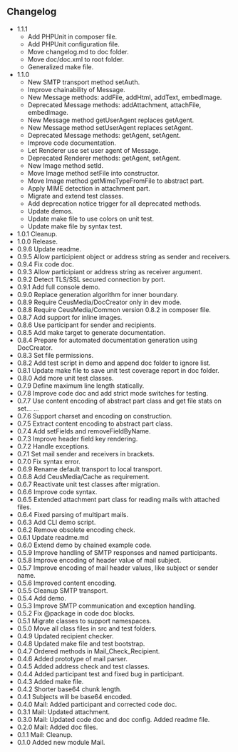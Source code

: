 
## Changelog

- 1.1.1
	* Add PHPUnit in composer file.
	* Add PHPUnit configuration file.
	* Move changelog.md to doc folder.
	* Move doc/doc.xml to root folder.
	* Generalized make file.
- 1.1.0
	* New SMTP transport method setAuth.
	* Improve chainability of Message.
	* New Message methods: addFile, addHtml, addText, embedImage.
	* Deprecated Message methods: addAttachment, attachFile, embedImage.
	* New Message method getUserAgent replaces getAgent.
	* New Message method setUserAgent replaces setAgent.
	* Deprecated Message methods: getAgent, setAgent.
	* Improve code documentation.
	* Let Renderer use set user agent of Message.
	* Deprecated Renderer methods: getAgent, setAgent.
	* New Image method setId.
	* Move Image method setFile into constructor.
	* Move Image method getMimeTypeFromFile to abstract part.
	* Apply MIME detection in attachment part.
	* Migrate and extend test classes.
	* Add deprecation notice trigger for all deprecated methods.
	* Update demos.
	* Update make file to use colors on unit test.
	* Update make file by syntax test.
- 1.0.1 Cleanup.
- 1.0.0 Release.
- 0.9.6 Update readme.
- 0.9.5 Allow participient object or address string as sender and receivers.
- 0.9.4 Fix code doc.
- 0.9.3 Allow participiant or address string as receiver argument.
- 0.9.2 Detect TLS/SSL secured connection by port.
- 0.9.1 Add full console demo.
- 0.9.0 Replace generation algorithm for inner boundary.
- 0.8.9 Require CeusMedia/DocCreator only in dev mode.
- 0.8.8 Require CeusMedia/Common version 0.8.2 in composer file.
- 0.8.7 Add support for inline images.
- 0.8.6 Use participant for sender and recipients.
- 0.8.5 Add make target to generate documentation.
- 0.8.4 Prepare for automated documentation generation using DocCreator.
- 0.8.3 Set file permissions.
- 0.8.2 Add test script in demo and append doc folder to ignore list.
- 0.8.1 Update make file to save unit test coverage report in doc folder.
- 0.8.0 Add more unit test classes.
- 0.7.9 Define maximum line length statically.
- 0.7.8 Improve code doc and add strict mode switches for testing.
- 0.7.7 Use content encoding of abstract part class and get file stats on set…  …
- 0.7.6 Support charset and encoding on construction.
- 0.7.5 Extract content encoding to abstract part class.
- 0.7.4 Add setFields and removeFieldByName.
- 0.7.3 Improve header field key rendering.
- 0.7.2 Handle exceptions.
- 0.7.1 Set mail sender and receivers in brackets.
- 0.7.0 Fix syntax error.
- 0.6.9 Rename default transport to local transport.
- 0.6.8 Add CeusMedia/Cache as requirement.
- 0.6.7 Reactivate unit test classes after migration.
- 0.6.6 Improve code syntax.
- 0.6.5 Extended attachment part class for reading mails with attached files.
- 0.6.4 Fixed parsing of multipart mails.
- 0.6.3 Add CLI demo script.
- 0.6.2 Remove obsolete encoding check.
- 0.6.1 Update readme.md
- 0.6.0 Extend demo by chained example code.
- 0.5.9 Improve handling of SMTP responses and named participants.
- 0.5.8 Improve encoding of header value of mail subject.
- 0.5.7 Improve encoding of mail header values, like subject or sender name.
- 0.5.6 Improved content encoding.
- 0.5.5 Cleanup SMTP transport.
- 0.5.4 Add demo.
- 0.5.3 Improve SMTP communication and exception handling.
- 0.5.2 Fix @package in code doc blocks.
- 0.5.1 Migrate classes to support namespaces.
- 0.5.0 Move all class files in src and test folders.
- 0.4.9 Updated recipient checker.
- 0.4.8 Updated make file and test bootstrap.
- 0.4.7 Ordered methods in Mail_Check_Recipient.
- 0.4.6 Added prototype of mail parser.
- 0.4.5 Added address check and test classes.
- 0.4.4 Added participant test and fixed bug in participant.
- 0.4.3 Added make file.
- 0.4.2 Shorter base64 chunk length.
- 0.4.1 Subjects will be base64 encoded.
- 0.4.0 Mail: Added participant and corrected code doc.
- 0.3.1 Mail: Updated attachment.
- 0.3.0 Mail: Updated code doc and doc config. Added readme file.
- 0.2.0 Mail: Added doc files.
- 0.1.1 Mail: Cleanup.
- 0.1.0 Added new module Mail.
